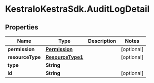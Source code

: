 # KestraIoKestraSdk.AuditLogDetail

## Properties

Name | Type | Description | Notes
------------ | ------------- | ------------- | -------------
**permission** | [**Permission**](Permission.md) |  | [optional] 
**resourceType** | [**ResourceType1**](ResourceType1.md) |  | [optional] 
**type** | **String** |  | 
**id** | **String** |  | [optional] 



